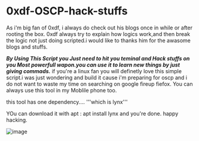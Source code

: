 # 0xdf-OSCP-hack-stuffs
As i'm big fan of 0xdf, i always do check out his blogs once in while or after rooting the box.
0xdf always try to explain how logics work,and then break the logic not just doing scripted.i would like to thanks him for the awasome blogs and stuffs.


***By Using This Script you Just need to hit you teminal and Hack stuffs on you Most powerfull wapon.you can use it to learn new things by just giving commads.***
if you're a linux fan you will definetly love this simple script.i was just wondering and build it cause i'm preparing for oscp and i do not want to waste my time 
on searching on google fireup fiefox. You can always use this tool in my Moblile phone too.


this tool has one dependency.... '''which is lynx'''

YOu can download it with apt : apt install lynx 
and you're done. happy hacking.


![image](https://user-images.githubusercontent.com/53370662/115800032-6152d480-a3f7-11eb-8e44-db654da58456.png)

